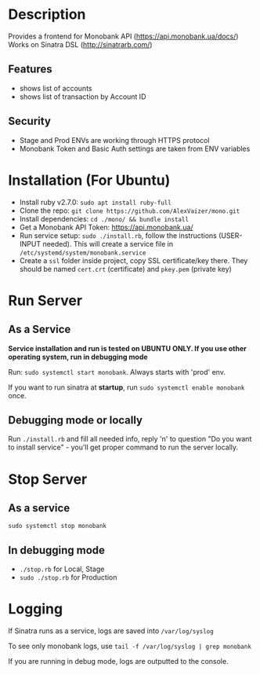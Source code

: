 # Description
Provides a frontend for Monobank API (https://api.monobank.ua/docs/)
Works on Sinatra DSL (http://sinatrarb.com/)
## Features
 - shows list of accounts
 - shows list of transaction by Account ID
## Security
 - Stage and Prod ENVs are working through HTTPS protocol
 - Monobank Token and Basic Auth settings are taken from ENV variables


# Installation (For Ubuntu)
 - Install ruby v2.7.0: `sudo apt install ruby-full`
 - Clone the repo: `git clone https://github.com/AlexVaizer/mono.git`
 - Install dependencies: `cd ./mono/ && bundle install`
 - Get a Monobank API Token: https://api.monobank.ua/
 - Run service setup: `sudo ./install.rb`, follow the instructions (USER-INPUT needed). This will create a service file in `/etc/systemd/system/monobank.service`
 - Create a `ssl` folder inside project, copy SSL certificate/key there. They should be named `cert.crt` (certificate) and `pkey.pem` (private key)


# Run Server
## As a Service
**Service installation and run is tested on UBUNTU ONLY. If you use other operating system, run in debugging mode**

Run:
`sudo systemctl start monobank`.
Always starts with 'prod' env.

If you want to run sinatra at **startup**, run `sudo systemctl enable monobank` once.

## Debugging mode or locally
Run `./install.rb` and fill all needed info, reply 'n' to question "Do you want to install service" - you'll get proper command to run the server locally.

# Stop Server
## As a service 
`sudo systemctl stop monobank`

## In debugging mode
 - `./stop.rb` for Local, Stage
 - `sudo ./stop.rb` for Production

# Logging
If Sinatra runs as a service, logs are saved into `/var/log/syslog`

To see only monobank logs, use `tail -f /var/log/syslog | grep monobank`

If you are running in debug mode, logs are outputted to the console.
